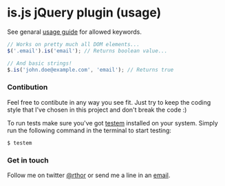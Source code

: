 # is.js jQuery plugin (usage)

See genaral [usage guide](https://github.com/rthor/isjs/README.md) for allowed keywords.

```javascript
// Works on pretty much all DOM elements...
$('.email').is('email'); // Returns boolean value...

// And basic strings!
$.is('john.doe@example.com', 'email'); // Returns true
```

### Contibution

Feel free to contibute in any way you see fit. Just try to keep the coding style that I've chosen in this project and don't break the code :)

To run tests make sure you've got [testem](https://github.com/airportyh/testem) installed on your system. Simply run the following command in the terminal to start testing:

	$ testem

### Get in touch

Follow me on twitter [@rthor](http://twitter.com/rthor) or send me a line in an [email](mailto:ragnar.valgeirsson@gmail.com).